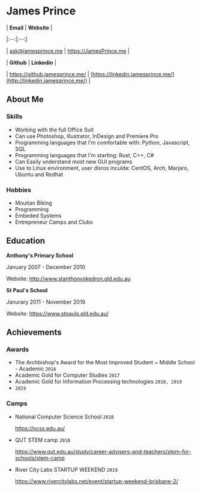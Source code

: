 # James Prince

| **Email** | **Website** |

|:--:|:--:|

| ask@jamesprince.me | https://JamesPrince.me |

| **Github** | **Linkedin** |

| https://github.jamesprince.me/ | [https://linkedin.jamesprince.me/](http://linkedin.jamesprince.me/) |

## About Me
<!--Paragraph..-->
### Skills
- Working with the full Office Suit
- Can use Photoshop, illustrator, InDesign and Premiere Pro
- Programming languages that I'm comfortable with: Python, Javascript, SQL
- Programming languages that I'm starting: Rust, C++, C#
- Can Easily understand most new GUI programs
- Use to Linux environment, user disros inculde: CentOS, Arch, Marjaro, Ubuntu and Redhat

### Hobbies
- Moutian Biking
- Programming
- Embeded Systems
- Entrepreneur Camps and Clubs

## Education
**Anthony's Primary School**

January 2007 - December 2010

Website: http://www.stanthonyskedron.qld.edu.au

**St Paul's School**

Janurary 2011 - November 2019

Website: https://www.stpauls.qld.edu.au/
## Achievements
### Awards
- The Archbishop's Award for the Most Improved Student ~ Middle School - Academic `2016`
- Academic Gold for Computer Studies `2017`
- Academic Gold for Information Processing technologies `2018, 2019`
- `2019`
### Camps
- National Computer Science School `2018`

	https://ncss.edu.au/
	
	<!--More..-->
- QUT STEM camp `2018`

	https://www.qut.edu.au/study/career-advisers-and-teachers/stem-for-schools/stem-camp
	
	<!--More..-->
- River City Labs STARTUP WEEKEND `2019`

	https://www.rivercitylabs.net/event/startup-weekend-brisbane-2/
	
	<!--More..-->




